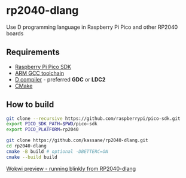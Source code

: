# rp2040-dlang

Use D programming language in Raspberry Pi Pico and other RP2040 boards

## Requirements

- [Raspberry Pi Pico SDK](https://github.com/raspberrypi/pico-sdk)
- [ARM GCC toolchain](https://developer.arm.com/downloads/-/arm-gnu-toolchain-downloads)
- [D compiler](https://dlang.org/download.html) - preferred **GDC** or **LDC2**
- [CMake](https://cmake.org/download/)

## How to build

```bash
git clone --recursive https://github.com/raspberrypi/pico-sdk.git
export PICO_SDK_PATH=$PWD/pico-sdk
export PICO_PLATFORM=rp2040
```

```bash
git clone https://github.com/kassane/rp2040-dlang.git
cd rp2040-dlang
cmake -B build # optional -DBETTERC=ON
cmake --build build
```

[Wokwi preview - running blinkly from RP2040-dlang](https://wokwi.com/experimental/viewer?diagram=https%3A%2F%2Fraw.githubusercontent.com%2Fkassane%2Frp2040-dlang%2Frefs%2Fheads%2Fmain%2Fdiagram.json&firmware=https%3A%2F%2Fgithub.com%2Fkassane%2Frp2040-dlang%2Freleases%2Fdownload%2Fv1.0.0%2Fd-blinky-rp2040.uf2)